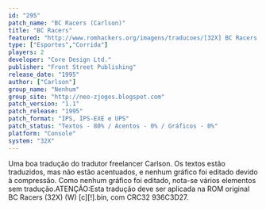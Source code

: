 ```yaml
---
id: "295"
patch_name: "BC Racers (Carlson)"
title: "BC Racers"
featured: "http://www.romhackers.org/imagens/traducoes/[32X] BC Racers - Carlson - 1.jpg"
type: ["Esportes","Corrida"]
players: 2
developer: "Core Design Ltd."
publisher: "Front Street Publishing"
release_date: "1995"
author: ["Carlson"]
group_name: "Nenhum"
group_site: "http://neo-zjogos.blogspot.com"
patch_version: "1.1"
patch_release: "1995"
patch_format: "IPS, IPS-EXE e UPS"
patch_status: "Textos - 80% / Acentos - 0% / Gráficos - 0%"
platform: "Console"
system: "32X"
---
```


Uma boa tradução do tradutor freelancer Carlson. Os textos estão traduzidos, mas não estão acentuados, e nenhum gráfico foi editado devido à compressão. Como nenhum gráfico foi editado, nota-se vários elementos sem tradução.ATENÇÃO:Esta tradução deve ser aplicada na ROM original BC Racers (32X) (W) [c][!].bin, com CRC32 936C3D27.